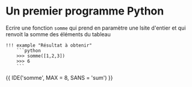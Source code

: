 # Un premier programme Python

Ecrire une fonction `somme` qui prend en paramètre une lsite d'entier et qui renvoit la somme des éléments du tableau


    !!! example "Résultat à obtenir"
        ```python
        >>> somme([1,2,3])
        >>> 6   
        ```


{{ IDE('somme', MAX = 8, SANS = 'sum') }}
